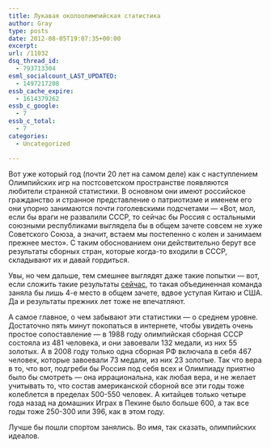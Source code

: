 ```yaml
---
title: Лукавая околоолимпийская статистика
author: Gray
type: posts
date: 2012-08-05T19:07:35+00:00
excerpt:
url: /11032
dsq_thread_id:
  - 793713304
esml_socialcount_LAST_UPDATED:
  - 1497217208
essb_cache_expire:
  - 1614379262
essb_c_google:
  - 7
essb_c_total:
  - 7
categories:
  - Uncategorized

---
```








Вот уже который год (почти 20 лет на самом деле) как с наступлением Олимпийских игр на постсоветском пространстве появляются любители странной статистики. В основном они имеют российское гражданство и странное представление о патриотизме и именем его они упорно занимаются почти гоголевскими подсчетами — &#171;Вот, мол, если бы враги не развалили СССР, то сейчас бы Россия с остальными союзными республиками выглядела бы в общем зачете совсем не хуже Советского Союза, а значит, встаем мы постепенно с колен и занимаем прежнее место&#187;. С таким обоснованием они действительно берут все результаты сборных стран, которые когда-то входили в СССР, складывают их и давай гордиться.

Увы, но чем дальше, тем смешнее выглядят даже такие попытки — вот, если сложить такие результаты [сейчас][1], то такая объединенная команда заняла бы лишь 4-е место в общем зачете, вдвое уступая Китаю и США. Да и результаты прежних лет тоже не впечатляют.

А самое главное, о чем забывают эти статистики — о среднем уровне. Достаточно пять минут покопаться в интернете, чтобы увидеть очень простое сопоставление — в 1988 году олимпийская сборная СССР состояла из 481 человека, и они завоевали 132 медали, из них 55 золотых. А в 2008 году только одна сборная РФ включала в себя 467 человек, которые завоевали 73 медали, из них 23 золотые. Так что вера в то, что вот, подгреби бы Россия под себя всех и Олимпиаду приятно было бы смотреть — она иррациональна, как любая вера, и не желает учитывать то, что состав американской сборной все эти годы тоже колеблется в пределах 500-550 человек. А китайцев только четыре года назад на домашних Играх в Пекине было больше 600, а так все годы тоже 250-300 или 396, как в этом году.  

Лучше бы пошли спортом занялись. Во имя, так сказать, олимпийских идеалов.

 [1]: http://sport.yandex.ua